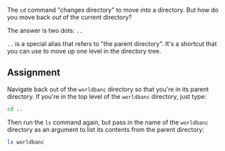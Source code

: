 The `cd` command "changes directory" to move _into_ a directory. But how do you move back _out_ of the current directory?

The answer is two dots: `..`

`..` is a special alias that refers to "the parent directory". It's a shortcut that you can use to move up one level in the directory tree.

## Assignment

Navigate back out of the `worldbanc` directory so that you're in its parent directory. If you're in the top level of the `worldbanc` directory, just type:

```bash
cd ..
```

Then run the `ls` command again, but pass in the name of the `worldbanc` directory as an argument to list its contents from the parent directory:

```bash
ls worldbanc
```